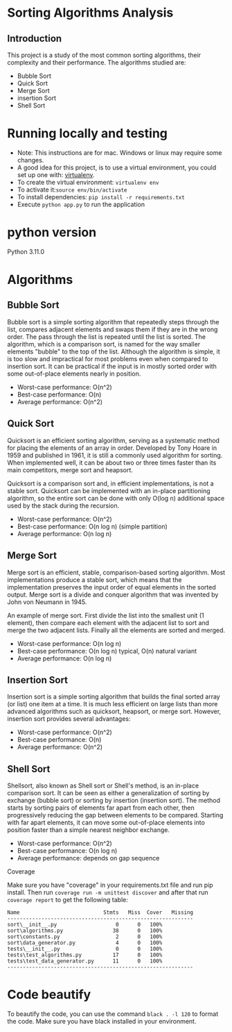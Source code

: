 # Sorting Algorithms Analysis

## Introduction

This project is a study of the most common sorting algorithms, their complexity and their performance. The algorithms studied are:

* Bubble Sort
* Quick Sort
* Merge Sort
* insertion Sort
* Shell Sort

# Running locally and testing

* Note: This instructions are for mac. Windows or linux may require some changes.
* A good idea for this project, is to use a virtual environment, you could set up one with: [virtualenv](https://virtualenv.pypa.io/en/latest/).
* To create the virtual environment: `virtualenv env`
* To activate it:`source env/bin/activate`
* To install dependencies: `pip install -r requirements.txt`
* Execute `python app.py` to run the application

# python version

Python 3.11.0

# Algorithms

## Bubble Sort

Bubble sort is a simple sorting algorithm that repeatedly steps through the list, compares adjacent elements and swaps them if they are in the wrong order. The pass through the
list is repeated until the list is sorted. The algorithm, which is a comparison sort, is named for the way smaller elements "bubble" to the top of the list. Although the algorithm is simple, it is too slow and impractical for most problems even when compared to insertion sort. It can be practical if the input is in mostly sorted order with some out-of-place elements nearly in position.

* Worst-case performance: O(n^2)
* Best-case performance: O(n)
* Average performance: O(n^2)

## Quick Sort

Quicksort is an efficient sorting algorithm, serving as a systematic method for placing the elements of an array in order. Developed by Tony Hoare in 1959 and published in 1961, it is still a commonly used algorithm for sorting. When implemented well, it can be about two or three times faster than its main competitors, merge sort and heapsort.

Quicksort is a comparison sort and, in efficient implementations, is not a stable sort. Quicksort can be implemented with an in-place partitioning algorithm, so the entire sort can be done with only O(log n) additional space used by the stack during the recursion.

* Worst-case performance: O(n^2)
* Best-case performance: O(n log n) (simple partition)
* Average performance: O(n log n)

## Merge Sort

Merge sort is an efficient, stable, comparison-based sorting algorithm. Most implementations produce a stable sort, which means that the implementation preserves the input order of equal elements in the sorted output. Merge sort is a divide and conquer algorithm that was invented by John von Neumann in 1945.

An example of merge sort. First divide the list into the smallest unit (1 element), then compare each element with the adjacent list to sort and merge the two adjacent lists. Finally all the elements are sorted and merged.

* Worst-case performance: O(n log n)
* Best-case performance: O(n log n) typical, O(n) natural variant
* Average performance: O(n log n)

## Insertion Sort

Insertion sort is a simple sorting algorithm that builds the final sorted array (or list) one item at a time. It is much less efficient on large lists than more advanced algorithms such as quicksort, heapsort, or merge sort. However, insertion sort provides several advantages:

* Worst-case performance: O(n^2)
* Best-case performance: O(n)
* Average performance: O(n^2)

## Shell Sort

Shellsort, also known as Shell sort or Shell's method, is an in-place comparison sort. It can be seen as either a generalization of sorting by exchange (bubble sort) or sorting by insertion (insertion sort). The method starts by sorting pairs of elements far apart from each other, then progressively reducing the gap between elements to be compared. Starting with far apart elements, it can move some out-of-place elements into position faster than a simple nearest neighbor exchange.

* Worst-case performance: O(n^2)
* Best-case performance: O(n log n)
* Average performance: depends on gap sequence

Coverage

Make sure you have "coverage" in your requirements.txt file and run pip install. Then run `coverage run -m unittest discover` and after that run `coverage report` to get the following table:

```
Name                           Stmts   Miss  Cover   Missing
------------------------------------------------------------
sort\__init__.py                   0      0   100%
sort\algorithms.py                38      0   100%
sort\constants.py                  2      0   100%
sort\data_generator.py             4      0   100%
tests\__init__.py                  0      0   100%
tests\test_algorithms.py          17      0   100%
tests\test_data_generator.py      11      0   100%
------------------------------------------------------------
```

# Code beautify

To beautify the code, you can use the command `black . -l 120` to format the code. Make sure you have black installed in your environment.
